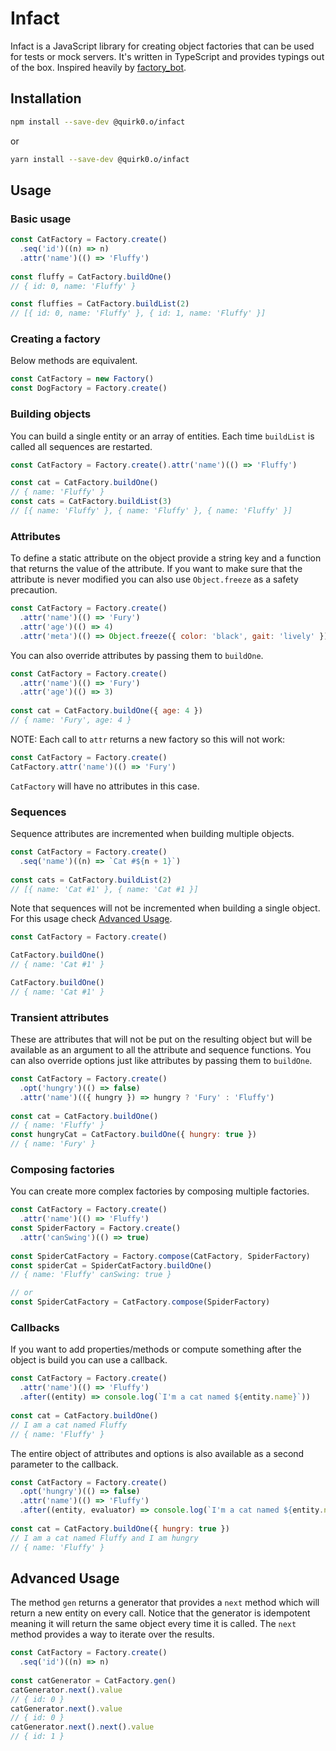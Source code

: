 # Infact

Infact is a JavaScript library for creating object factories that can be used for tests or mock servers.
It's written in TypeScript and provides typings out of the box.
Inspired heavily by [factory_bot](https://github.com/thoughtbot/factory_bot).

## Installation

```bash
npm install --save-dev @quirk0.o/infact
```
or

```bash
yarn install --save-dev @quirk0.o/infact
```

## Usage

### Basic usage
```js
const CatFactory = Factory.create()
  .seq('id')((n) => n)
  .attr('name')(() => 'Fluffy')
  
const fluffy = CatFactory.buildOne()
// { id: 0, name: 'Fluffy' }

const fluffies = CatFactory.buildList(2)
// [{ id: 0, name: 'Fluffy' }, { id: 1, name: 'Fluffy' }]
```

### Creating a factory
Below methods are equivalent.

```js
const CatFactory = new Factory()
const DogFactory = Factory.create()
```

### Building objects
You can build a single entity or an array of entities. Each time `buildList` is called all sequences are restarted.

```js
const CatFactory = Factory.create().attr('name')(() => 'Fluffy')

const cat = CatFactory.buildOne()
// { name: 'Fluffy' }
const cats = CatFactory.buildList(3)
// [{ name: 'Fluffy' }, { name: 'Fluffy' }, { name: 'Fluffy' }]
```


### Attributes
To define a static attribute on the object provide a string key and a function that returns the value of the attribute.
If you want to make sure that the attribute is never modified you can also use `Object.freeze` as a safety precaution.

```js
const CatFactory = Factory.create()
  .attr('name')(() => 'Fury')
  .attr('age')(() => 4)
  .attr('meta')(() => Object.freeze({ color: 'black', gait: 'lively' }))
```

You can also override attributes by passing them to `buildOne`.
```js
const CatFactory = Factory.create()
  .attr('name')(() => 'Fury')
  .attr('age')(() => 3)
  
const cat = CatFactory.buildOne({ age: 4 })
// { name: 'Fury', age: 4 }
```

NOTE: Each call to `attr` returns a new factory so this will not work:
```js
const CatFactory = Factory.create()
CatFactory.attr('name')(() => 'Fury')
```
`CatFactory` will have no attributes in this case.

### Sequences
Sequence attributes are incremented when building multiple objects.

```js
const CatFactory = Factory.create()
  .seq('name')((n) => `Cat #${n + 1}`)
  
const cats = CatFactory.buildList(2)
// [{ name: 'Cat #1' }, { name: 'Cat #1 }]
```
Note that sequences will not be incremented when building a single object. For this usage check [Advanced Usage](#advanced-usage).

```js
const CatFactory = Factory.create()

CatFactory.buildOne()
// { name: 'Cat #1' }

CatFactory.buildOne()
// { name: 'Cat #1' }
```

### Transient attributes
These are attributes that will not be put on the resulting object but will be available as an argument to all the attribute and sequence functions.
You can also override options just like attributes by passing them to `buildOne`.

```js
const CatFactory = Factory.create()
  .opt('hungry')(() => false)
  .attr('name')(({ hungry }) => hungry ? 'Fury' : 'Fluffy')
  
const cat = CatFactory.buildOne()
// { name: 'Fluffy' }
const hungryCat = CatFactory.buildOne({ hungry: true })
// { name: 'Fury' }
```

### Composing factories
You can create more complex factories by composing multiple factories.

```js
const CatFactory = Factory.create()
  .attr('name')(() => 'Fluffy')
const SpiderFactory = Factory.create()
  .attr('canSwing')(() => true)
  
const SpiderCatFactory = Factory.compose(CatFactory, SpiderFactory)
const spiderCat = SpiderCatFactory.buildOne()
// { name: 'Fluffy' canSwing: true }

// or
const SpiderCatFactory = CatFactory.compose(SpiderFactory)
```

### Callbacks
If you want to add properties/methods or compute something after the object is build you can use a callback.

```js
const CatFactory = Factory.create()
  .attr('name')(() => 'Fluffy')
  .after((entity) => console.log(`I'm a cat named ${entity.name}`))
  
const cat = CatFactory.buildOne()
// I am a cat named Fluffy
// { name: 'Fluffy' }
```

The entire object of attributes and options is also available as a second parameter to the callback.

```js
const CatFactory = Factory.create()
  .opt('hungry')(() => false)
  .attr('name')(() => 'Fluffy')
  .after((entity, evaluator) => console.log(`I'm a cat named ${entity.name} and I am ${evaluator.hungry ? 'hungry' : 'not hungry'}`))
  
const cat = CatFactory.buildOne({ hungry: true })
// I am a cat named Fluffy and I am hungry
// { name: 'Fluffy' }
```

## Advanced Usage

The method `gen` returns a generator that provides a `next` method which will return a new entity on every call.
Notice that the generator is idempotent meaning it will return the same object every time it is called. The `next` method 
provides a way to iterate over the results.

```js
const CatFactory = Factory.create()
  .seq('id')((n) => n)
  
const catGenerator = CatFactory.gen()
catGenerator.next().value
// { id: 0 }
catGenerator.next().value
// { id: 0 }
catGenerator.next().next().value
// { id: 1 }
```
